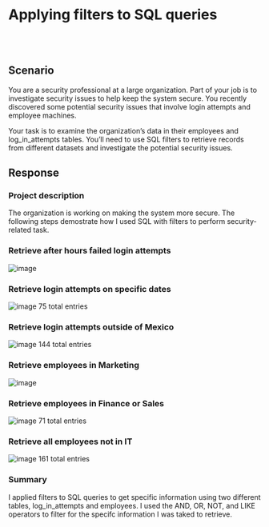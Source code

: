 # Applying filters to SQL queries

<br></br>
## Scenario
You are a security professional at a large organization. Part of your job is to investigate security issues to help keep the system secure. You recently discovered some potential security issues that involve login attempts and employee machines.

Your task is to examine the organization’s data in their employees and log_in_attempts tables. You’ll need to use SQL filters to retrieve records from different datasets and investigate the potential security issues.

## Response

### Project description
The organization is working on making the system more secure. The following steps demostrate how I used SQL with filters to perform security-related task.
### Retrieve after hours failed login attempts
![image](https://github.com/alexander-amaya/Google-Portfolio/assets/155834535/dbf231e8-c6ce-4e89-8895-9bbcf4cdcb30)

### Retrieve login attempts on specific dates
![image](https://github.com/alexander-amaya/Google-Portfolio/assets/155834535/c61a938b-a154-4df9-b4d9-c8e833f1c020)
75 total entries
### Retrieve login attempts outside of Mexico
![image](https://github.com/alexander-amaya/Google-Portfolio/assets/155834535/106c3934-036e-4209-8bf7-2e401249ab4f)
144 total entries
### Retrieve employees in Marketing
![image](https://github.com/alexander-amaya/Google-Portfolio/assets/155834535/b85597f9-c66e-4097-891a-038092d95a68)

### Retrieve employees in Finance or Sales
![image](https://github.com/alexander-amaya/Google-Portfolio/assets/155834535/93db92e5-05e6-42d6-9a0e-a3b0a20ace6f)
71 total entries
### Retrieve all employees not in IT
![image](https://github.com/alexander-amaya/Google-Portfolio/assets/155834535/caa8b459-2f2e-43d9-9b9d-b89e64c84fad)
161 total entries
### Summary
I applied filters to SQL queries to get specific information using two different tables, log_in_attempts and employees. I used the AND, OR, NOT, and LIKE operators to filter for the specifc information I was taked to retrieve. 
